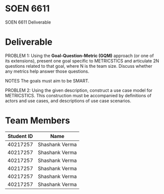 # SOEN 6611
SOEN 6611 Deliverable

# Deliverable

PROBLEM 1: Using the **Goal-Question-Metric (GQM)** approach (or one of its extensions), present one goal specific to METRICSTICS and articulate 2N questions related to that goal, where N is the team size. Discuss whether any metrics help answer those questions. 

NOTES The goals must aim to be SMART. 

PROBLEM 2: Using the given description, construct a use case model for METRICSTICS. This construction must be accompanied by definitions of actors and use cases, and descriptions of use case scenarios.


# Team Members

|Student ID                |Name                          |
|----------------|-------------------------------|
|40217257|Shashank Verma           |
|40217257|Shashank Verma           |
|40217257|Shashank Verma           |
|40217257|Shashank Verma           |
|40217257|Shashank Verma           |
|40217257|Shashank Verma           |
